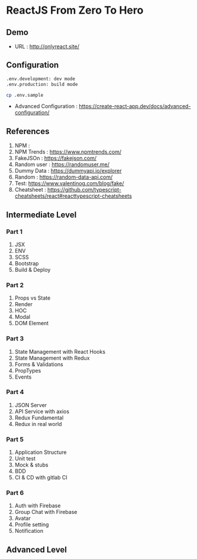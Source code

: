# ReactJS From Zero To Hero

## Demo

- URL : http://onlyreact.site/

## Configuration

```bash
.env.development: dev mode
.env.production: build mode

cp .env.sample
```

- Advanced Configuration : https://create-react-app.dev/docs/advanced-configuration/

## References

1. NPM :
2. NPM Trends : https://www.npmtrends.com/
3. FakeJSOn : https://fakejson.com/
4. Random user : https://randomuser.me/
5. Dummy Data : https://dummyapi.io/explorer
6. Random : https://random-data-api.com/
7. Test: https://www.valentinog.com/blog/fake/
8. Cheatsheet : https://github.com/typescript-cheatsheets/react#reacttypescript-cheatsheets

## Intermediate Level

### Part 1

1. JSX
2. ENV
3. SCSS
4. Bootstrap
5. Build & Deploy

### Part 2

1. Props vs State
2. Render
3. HOC
4. Modal
5. DOM Element

### Part 3

1. State Management with React Hooks
2. State Management with Redux
3. Forms & Validations
4. PropTypes
5. Events

### Part 4

1. JSON Server
2. API Service with axios
3. Redux Fundamental
4. Redux in real world

### Part 5

1. Application Structure
2. Unit test
3. Mock & stubs
4. BDD
5. CI & CD with gitlab CI

### Part 6

1. Auth with Firebase
2. Group Chat with Firebase
3. Avatar
4. Profile setting
5. Notification

## Advanced Level
